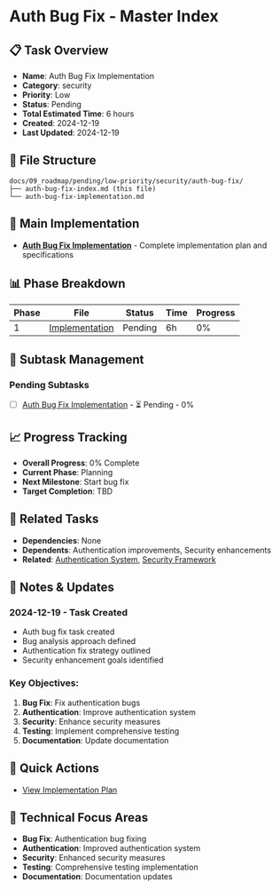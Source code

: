 # Auth Bug Fix - Master Index

## 📋 Task Overview
- **Name**: Auth Bug Fix Implementation
- **Category**: security
- **Priority**: Low
- **Status**: Pending
- **Total Estimated Time**: 6 hours
- **Created**: 2024-12-19
- **Last Updated**: 2024-12-19

## 📁 File Structure
```
docs/09_roadmap/pending/low-priority/security/auth-bug-fix/
├── auth-bug-fix-index.md (this file)
└── auth-bug-fix-implementation.md
```

## 🎯 Main Implementation
- **[Auth Bug Fix Implementation](./auth-bug-fix-implementation.md)** - Complete implementation plan and specifications

## 📊 Phase Breakdown
| Phase | File | Status | Time | Progress |
|-------|------|--------|------|----------|
| 1 | [Implementation](./auth-bug-fix-implementation.md) | Pending | 6h | 0% |

## 🔄 Subtask Management
### Pending Subtasks
- [ ] [Auth Bug Fix Implementation](./auth-bug-fix-implementation.md) - ⏳ Pending - 0%

## 📈 Progress Tracking
- **Overall Progress**: 0% Complete
- **Current Phase**: Planning
- **Next Milestone**: Start bug fix
- **Target Completion**: TBD

## 🔗 Related Tasks
- **Dependencies**: None
- **Dependents**: Authentication improvements, Security enhancements
- **Related**: [Authentication System](../authentication-system/), [Security Framework](../security-framework/)

## 📝 Notes & Updates
### 2024-12-19 - Task Created
- Auth bug fix task created
- Bug analysis approach defined
- Authentication fix strategy outlined
- Security enhancement goals identified

### Key Objectives:
1. **Bug Fix**: Fix authentication bugs
2. **Authentication**: Improve authentication system
3. **Security**: Enhance security measures
4. **Testing**: Implement comprehensive testing
5. **Documentation**: Update documentation

## 🚀 Quick Actions
- [View Implementation Plan](./auth-bug-fix-implementation.md)

## 🎯 Technical Focus Areas
- **Bug Fix**: Authentication bug fixing
- **Authentication**: Improved authentication system
- **Security**: Enhanced security measures
- **Testing**: Comprehensive testing implementation
- **Documentation**: Documentation updates

